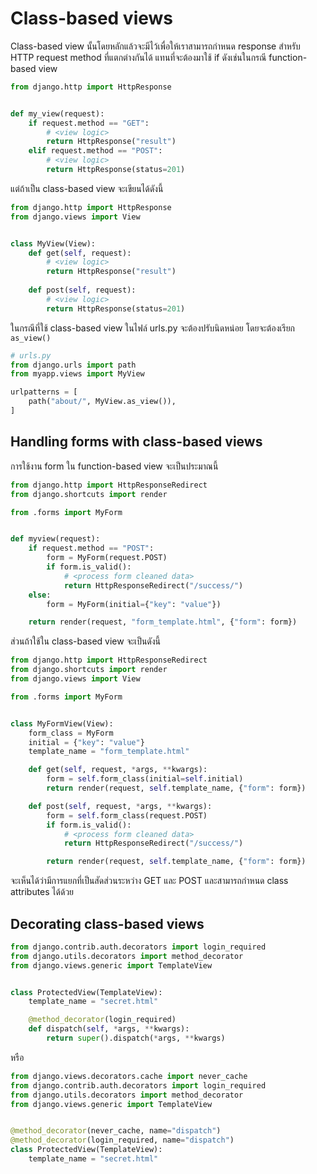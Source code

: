 # Class-based views

Class-based view นั้นโดยหลักแล้วจะมีไว้เพื่อให้เราสามารถกำหนด response สำหรับ HTTP request method ที่แตกต่างกันได้ แทนที่จะต้องมาใช้ if ดังเช่นในกรณี function-based view

```python
from django.http import HttpResponse


def my_view(request):
    if request.method == "GET":
        # <view logic>
        return HttpResponse("result")
    elif request.method == "POST":
        # <view logic>
        return HttpResponse(status=201)
```

แต่ถ้าเป็น class-based view จะเขียนได้ดังนี้

```python
from django.http import HttpResponse
from django.views import View


class MyView(View):
    def get(self, request):
        # <view logic>
        return HttpResponse("result")
    
    def post(self, request):
        # <view logic>
        return HttpResponse(status=201)
```

ในกรณีที่ใช้ class-based view ในไฟล์ urls.py จะต้องปรับนิดหน่อย โดยจะต้องเรียก `as_view()`

```python
# urls.py
from django.urls import path
from myapp.views import MyView

urlpatterns = [
    path("about/", MyView.as_view()),
]
```

## Handling forms with class-based views

การใช้งาน form ใน function-based view จะเป็นประมาณนี้

```python
from django.http import HttpResponseRedirect
from django.shortcuts import render

from .forms import MyForm


def myview(request):
    if request.method == "POST":
        form = MyForm(request.POST)
        if form.is_valid():
            # <process form cleaned data>
            return HttpResponseRedirect("/success/")
    else:
        form = MyForm(initial={"key": "value"})

    return render(request, "form_template.html", {"form": form})
```

ส่วนถ้าใช้ใน class-based view จะเป็นดังนี้

```python
from django.http import HttpResponseRedirect
from django.shortcuts import render
from django.views import View

from .forms import MyForm


class MyFormView(View):
    form_class = MyForm
    initial = {"key": "value"}
    template_name = "form_template.html"

    def get(self, request, *args, **kwargs):
        form = self.form_class(initial=self.initial)
        return render(request, self.template_name, {"form": form})

    def post(self, request, *args, **kwargs):
        form = self.form_class(request.POST)
        if form.is_valid():
            # <process form cleaned data>
            return HttpResponseRedirect("/success/")

        return render(request, self.template_name, {"form": form})
```

จะเห็นได้ว่ามีการแยกที่เป็นสัดส่วนระหว่าง GET และ POST และสามารถกำหนด class attributes ได้ด้วย


## Decorating class-based views

```python
from django.contrib.auth.decorators import login_required
from django.utils.decorators import method_decorator
from django.views.generic import TemplateView


class ProtectedView(TemplateView):
    template_name = "secret.html"

    @method_decorator(login_required)
    def dispatch(self, *args, **kwargs):
        return super().dispatch(*args, **kwargs)
```

หรือ

```python
from django.views.decorators.cache import never_cache
from django.contrib.auth.decorators import login_required
from django.utils.decorators import method_decorator
from django.views.generic import TemplateView


@method_decorator(never_cache, name="dispatch")
@method_decorator(login_required, name="dispatch")
class ProtectedView(TemplateView):
    template_name = "secret.html"
```